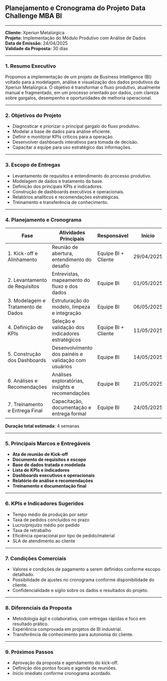 ## Planejamento e Cronograma do Projeto Data Challenge MBA BI

---

**Cliente:** Xperiun Metalúrgica  
**Projeto:** Implementação do Módulo Produtivo com Análise de Dados  
**Data de Emissão:** 24/04/2025  
**Validade da Proposta:** 30 dias

---

### 1. **Resumo Executivo**

Propomos a implementação de um projeto de Business Intelligence (BI) voltado para a modelagem, análise e visualização dos dados produtivos da Xperiun Metalúrgica. O objetivo é transformar o fluxo produtivo, atualmente manual e fragmentado, em um processo orientado por dados, com clareza sobre gargalos, desempenho e oportunidades de melhoria operacional.

---

### 2. **Objetivos do Projeto**

- Diagnosticar e priorizar o principal gargalo do fluxo produtivo.
- Modelar a base de dados para análise eficiente.
- Definir e monitorar KPIs críticos para a operação.
- Desenvolver dashboards interativos para tomada de decisão.
- Capacitar a equipe para uso estratégico das informações.

---

### 3. **Escopo de Entregas**

- Levantamento de requisitos e entendimento do processo produtivo.
- Modelagem de dados e tratamento da base.
- Definição dos principais KPIs e indicadores.
- Construção de dashboards executivos e operacionais.
- Relatórios analíticos e recomendações estratégicas.
- Treinamento e transferência de conhecimento.

---

### 4. **Planejamento e Cronograma**

| Fase                              | Atividades Principais                                   | Responsável         | Início       | Término      | Entregável                       |
|------------------------------------|--------------------------------------------------------|---------------------|--------------|--------------|----------------------------------|
| 1. Kick-off e Alinhamento         | Reunião de abertura, entendimento do desafio           | Equipe BI + Cliente | 29/04/2025   | 30/04/2025   | Ata de reunião                   |
| 2. Levantamento de Requisitos     | Entrevistas, mapeamento do fluxo e dos dados           | Equipe BI           | 01/05/2025   | 05/05/2025   | Documento de requisitos          |
| 3. Modelagem e Tratamento de Dados| Estruturação do modelo, limpeza e integração           | Equipe BI           | 06/05/2025   | 10/05/2025   | Base tratada e modelada          |
| 4. Definição de KPIs              | Seleção e validação dos indicadores estratégicos       | Equipe BI + Cliente | 11/05/2025   | 13/05/2025   | Lista de KPIs e métricas         |
| 5. Construção dos Dashboards      | Desenvolvimento dos painéis e validação com usuários   | Equipe BI           | 14/05/2025   | 20/05/2025   | Dashboards interativos           |
| 6. Análises e Recomendações       | Análises exploratórias, insights e recomendações       | Equipe BI           | 21/05/2025   | 23/05/2025   | Relatório analítico              |
| 7. Treinamento e Entrega Final    | Capacitação, documentação e entrega formal             | Equipe BI           | 24/05/2025   | 26/05/2025   | Treinamento e documentação final |

**Duração total estimada:** 4 semanas

---

### 5. **Principais Marcos e Entregáveis**

- **Ata de reunião de Kick-off**
- **Documento de requisitos e escopo**
- **Base de dados tratada e modelada**
- **Lista de KPIs e indicadores**
- **Dashboards executivos e operacionais**
- **Relatório de análise e recomendações**
- **Treinamento e documentação final**

---

### 6. **KPIs e Indicadores Sugeridos**

- Tempo médio de produção por setor
- Taxa de pedidos concluídos no prazo
- Lucro/prejuízo médio por pedido
- Taxa de retrabalho
- Eficiência operacional por tipo de pedido/material
- SLA de atendimento ao cliente

---

### 7. **Condições Comerciais**

- Valores e condições de pagamento a serem definidos conforme escopo detalhado.
- Possibilidade de ajustes no cronograma conforme disponibilidade do cliente.
- Confidencialidade e sigilo sobre os dados e resultados do projeto.

---

### 8. **Diferenciais da Proposta**

- Metodologia ágil e colaborativa, com entregas rápidas e foco em resultado prático.
- Experiência comprovada em projetos de BI industrial.
- Transferência de conhecimento para autonomia do cliente.

---

### 9. **Próximos Passos**

- Aprovação da proposta e agendamento do kick-off.
- Definição dos pontos focais e agenda de reuniões.
- Início imediato conforme cronograma acordado.
